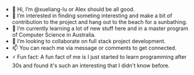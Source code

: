 - 👋 Hi, I’m @xueliang-lu or Alex should be all good.
- 👀 I’m interested in finding someting interesting and make a bit of contribution to the project and hang out to the beach for a sunbathing.
- 🌱 I’m currently learning a lot of new stuff here and in a master program of Computer Science in Australia.
- 💞️ I’m looking to collaborate on full stack project development.
- 📫 You can reach me via message or comments to get connected.
- ⚡ Fun fact: A fun fact of me is I just started to learn programming after 30s and found it's such an interesting that I didn't know before.

<!---
xueliang-lu/xueliang-lu is a ✨ special ✨ repository because its `README.md` (this file) appears on your GitHub profile.
You can click the Preview link to take a look at your changes.
--->
